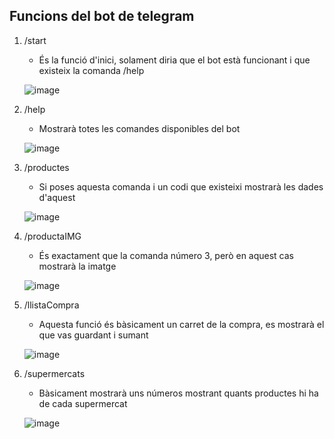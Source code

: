 ## Funcions del bot de telegram
1. /start

   - És la funció d'inici, solament diria que el bot està funcionant i que existeix la comanda /help

   ![image](https://github.com/user-attachments/assets/5c37f655-3f5b-4f12-8c85-7f6d091f6f1e)

2. /help

   - Mostrarà totes les comandes disponibles del bot
     
   ![image](https://github.com/user-attachments/assets/3c35c60c-0a7d-41e9-b31a-132b5291dd95)

3. /productes

   - Si poses aquesta comanda i un codi que existeixi mostrarà les dades d'aquest

   ![image](https://github.com/user-attachments/assets/8598822a-923a-436e-a377-19d572bbe669)

4. /productaIMG

   - És exactament que la comanda número 3, però en aquest cas mostrarà la imatge

   ![image](https://github.com/user-attachments/assets/6c2c6ece-d5d0-49f1-9a42-999584772c76)

5. /llistaCompra

   - Aquesta funció és bàsicament un carret de la compra, es mostrarà el que vas guardant i sumant

   ![image](https://github.com/user-attachments/assets/3c072304-7d5d-4eea-a285-ff18138bea23)

6. /supermercats

   - Bàsicament mostrarà uns números mostrant quants productes hi ha de cada supermercat

   ![image](https://github.com/user-attachments/assets/ad67ce0d-1930-40e9-85bb-9dabaec65be2)

